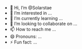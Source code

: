 - 👋 Hi, I’m @Solarstae
- 👀 I’m interested in ...
- 🌱 I’m currently learning ...
- 💞️ I’m looking to collaborate on ...
- 📫 How to reach me ...
- 😄 Pronouns: ...
- ⚡ Fun fact: ...

<!---
Solarstae/Solarstae is a ✨ special ✨ repository because its `README.md` (this file) appears on your GitHub profile.
You can click the Preview link to take a look at your changes.
--->
